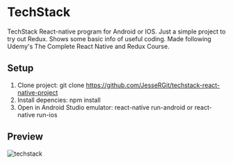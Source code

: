 # TechStack
TechStack React-native program for Android or IOS. Just a simple project to try out Redux. Shows some basic info of useful coding. Made following Udemy's The Complete React Native and Redux Course.

## Setup
1. Clone project: git clone https://github.com/JesseRGit/techstack-react-native-project
2. Install depencies: npm install
3. Open in Android Studio emulator: react-native run-android
or react-native run-ios


## Preview
![techstack](https://user-images.githubusercontent.com/35838078/51127045-3f884180-182d-11e9-8a83-952544194e6d.png)
